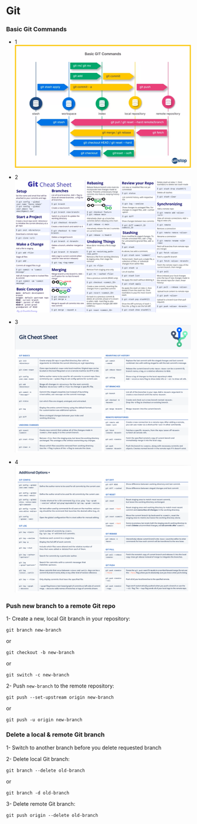 # Git
### Basic Git Commands
- 1
![alt text](https://github.com/Ar3en13/Learn/blob/main/Git/git_01.webp?raw=true "Basic Git Commands 1")

- 2
![alt text](https://github.com/Ar3en13/Learn/blob/main/Git/git_02.png?raw=true  "Basic Git Commands 2")

- 3
![alt text](https://github.com/Ar3en13/Learn/blob/main/Git/git_03.png?raw=true  "Basic Git Commands 3")

- 4
![alt text](https://github.com/Ar3en13/Learn/blob/main/Git/git_04.png?raw=true  "Basic Git Commands 4")

### Push new branch to a remote Git repo
1- Create a new, local Git branch in your repository:
```
git branch new-branch
```
or
```
git checkout -b new-branch
```
or
```
git switch -c new-branch
```
2- Push `new-branch` to the remote repository:
```
git push --set-upstream origin new-branch
```
or
```
git push -u origin new-branch
```
### Delete a local & remote Git branch 
1- Switch to another branch before you delete requested branch

2- Delete local Git branch:
```
git branch --delete old-branch
```
or
```
git branch -d old-branch
```
3- Delete remote Git branch:
```
git push origin --delete old-branch
```